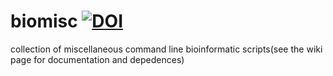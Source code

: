 # biomisc [![DOI](https://zenodo.org/badge/DOI/10.5281/zenodo.4292820.svg)](https://doi.org/10.5281/zenodo.4292820)
collection of  miscellaneous command line bioinformatic scripts(see the wiki page for documentation and depedences) 
